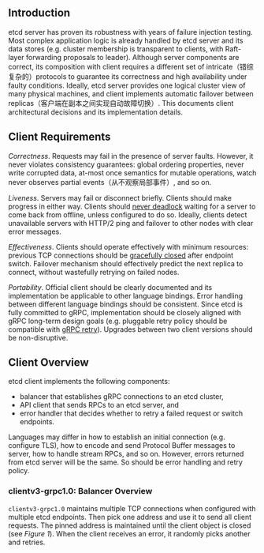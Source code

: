 ## Introduction

etcd server has proven its robustness with years of failure injection testing. Most complex application logic is already handled by etcd server and its data stores (e.g. cluster membership is transparent to clients, with Raft-layer forwarding proposals to leader). Although server components are correct, its composition with client requires a different set of intricate（错综复杂的）protocols to guarantee its correctness and high availability under faulty conditions. Ideally, etcd server provides one logical cluster view of many physical machines, and client implements automatic failover between replicas（客户端在副本之间实现自动故障切换）. This documents client architectural decisions and its implementation details.

## Client Requirements

*Correctness*. Requests may fail in the presence of server faults. However, it never violates consistency guarantees: global ordering properties, never write corrupted data, at-most once semantics for mutable operations, watch never observes partial events（从不观察局部事件）, and so on.

*Liveness*. Servers may fail or disconnect briefly. Clients should make progress in either way. Clients should [never deadlock](https://github.com/etcd-io/etcd/issues/8980) waiting for a server to come back from offline, unless configured to do so. Ideally, clients detect unavailable servers with HTTP/2 ping and failover to other nodes with clear error messages.

*Effectiveness*. Clients should operate effectively with minimum resources: previous TCP connections should be [gracefully closed](https://github.com/etcd-io/etcd/issues/9212) after endpoint switch. Failover mechanism should effectively predict the next replica to connect, without wastefully retrying on failed nodes.

*Portability*. Official client should be clearly documented and its implementation be applicable to other language bindings. Error handling between different language bindings should be consistent. Since etcd is fully committed to gRPC, implementation should be closely aligned with gRPC long-term design goals (e.g. pluggable retry policy should be compatible with [gRPC retry](https://github.com/grpc/proposal/blob/master/A6-client-retries.md)). Upgrades between two client versions should be non-disruptive.

## Client Overview

etcd client implements the following components:

- balancer that establishes gRPC connections to an etcd cluster,
- API client that sends RPCs to an etcd server, and
- error handler that decides whether to retry a failed request or switch endpoints.

Languages may differ in how to establish an initial connection (e.g. configure TLS), how to encode and send Protocol Buffer messages to server, how to handle stream RPCs, and so on. However, errors returned from etcd server will be the same. So should be error handling and retry policy.

### clientv3-grpc1.0: Balancer Overview

`clientv3-grpc1.0` maintains multiple TCP connections when configured with multiple etcd endpoints. Then pick one address and use it to send all client requests. The pinned address is maintained until the client object is closed (see *Figure 1*). When the client receives an error, it randomly picks another and retries.

